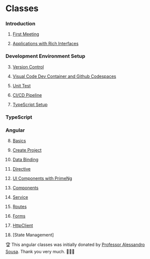 Classes
====

### Introduction

1. [First Meeting](class/1-introduction/01-first-meeting.md)

2. [Applications with Rich Interfaces](class/1-introduction/02-applications-with-rich-interfaces.md)

### Development Environment Setup 

3. [Version Control](class/2-development-environment-setup/03-version-control.md)

4. [Visual Code Dev Container and Github Codespaces](class/2-development-environment-setup/04-devcontainer.md)

5. [Unit Test](class/2-development-environment-setup/05-unit-test.md)

6. [CI/CD Pipeline](class/2-development-environment-setup/06-pipeline.md)

7. [TypeScript Setup](class/2-development-environment-setup/07-typescript.md)

### TypeScript

### Angular

8. [Basics](class/4-angular/08-basics.md)

9. [Create Project](class/4-angular/09-create-project.md)

10. [Data Binding](class/4-angular/10-data-binding.md)

11. [Directive](class/4-angular/11-directives.md)

12. [UI Components with PrimeNg](class/4-angular/12-ui-components.md)

13. [Components](class/4-angular/13-components.md)

14. [Service](class/4-angular/14-services.md)

15. [Routes](class/4-angular/15-routes.md)

16. [Forms](class/4-angular/16-forms.md)

17. [HttpClient](class/4-angular/17-http-client.md)

18. [State Management]

:trophy: This angular classes was initially donated by [Professor Alessandro Sousa](https://github.com/alessandrojsouza). Thank you very much. 🚀🚀🚀
